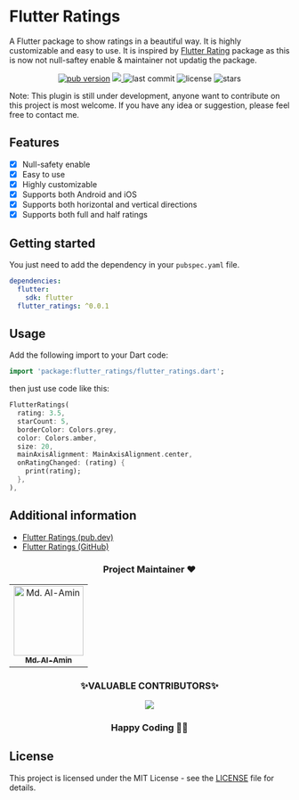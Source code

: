 
# Flutter Ratings

A Flutter package to show ratings in a beautiful way. It is highly customizable and easy to use. It is inspired by [Flutter Rating](https://pub.dev/packages/flutter_rating) package as this is now not null-saftey enable & maintainer not updatig the package.

<p align="center">
  <a href="https://pub.dev/packages/flutter_ratings"><img alt="pub version" src="https://img.shields.io/pub/v/flutter_ratings?color=%2300b0ff&label=flutter_ratings&style=flat-square"></a>
  <a href="https://codecov.io/gh/alamin-karno/flutter_ratings">
  <img src="https://codecov.io/gh/alamin-karno/flutter_ratings/branch/master/graph/badge.svg?token=NULL"/>
  </a>
  <img alt="last commit" src="https://img.shields.io/github/last-commit/alamin-karno/flutter_ratings?color=%23ffa000&style=flat-square"/>
  <img alt="license" src="https://img.shields.io/github/license/alamin-karno/flutter_number_checker?style=flat-square"/>
  <img alt="stars" src="https://img.shields.io/github/stars/alamin-karno/flutter_ratings?style=social"/>
</p>

Note: This plugin is still under development, anyone want to contribute on this project is most welcome. If you have any idea or suggestion, please feel free to contact me.

## Features

- [x] Null-safety enable
- [x] Easy to use
- [x] Highly customizable
- [x] Supports both Android and iOS
- [x] Supports both horizontal and vertical directions
- [x] Supports both full and half ratings

## Getting started

You just need to add the dependency in your `pubspec.yaml` file.

```yaml
dependencies:
  flutter:
    sdk: flutter
  flutter_ratings: ^0.0.1
```

## Usage

Add the following import to your Dart code:

```dart
import 'package:flutter_ratings/flutter_ratings.dart';
```

then just use code like this:

```dart
FlutterRatings(
  rating: 3.5,
  starCount: 5,
  borderColor: Colors.grey,
  color: Colors.amber,
  size: 20,
  mainAxisAlignment: MainAxisAlignment.center,
  onRatingChanged: (rating) {
    print(rating);
  },
),
```

## Additional information

- [Flutter Ratings (pub.dev)](https://pub.dev/packages/flutter_ratings)
- [Flutter Ratings (GitHub)](https://github.com/alamin-karno/flutter_ratings)

<h3 align=center> Project Maintainer ❤️ </h3>
<p align="center">
<table align="center">
  <tbody><tr>
     <td align="center">
     <a href="https://github.com/alamin-karno">
     <img alt="Md. Al-Amin" src="https://avatars.githubusercontent.com/alamin-karno" width="125px;"> <br>
     <sub><b> Md. Al-Amin </b></sub>
     </a><br></td></tr>
     </tbody> </table> </p>


<h3 align="center"> ✨VALUABLE CONTRIBUTORS✨ </h3>
<p align="center">
<a href="https://github.com/alamin-karno/flutter_ratings/graphs/contributors">
  <img src="https://contrib.rocks/image?repo=alamin-karno/flutter_ratings" />
</a>
</p>
<h3 align="center"> Happy Coding 👨‍💻 </h3>

## License

This project is licensed under the MIT License - see the [LICENSE](LICENSE) file for details.
